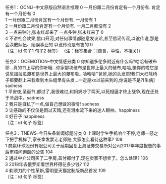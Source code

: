 任务1：OCNLI–中文原版自然语言推理
0 一月份跟二月份肯定有一个月份有. 肯定有一个月份有 0  
1 一月份跟二月份肯定有一个月份有. 一月份有 1  
2 一月份跟二月份肯定有一个月份有. 一月二月都没有 2  
3 一点来钟时,张永红却来了 一点多钟,张永红来了 0  
4 不讲社会效果,信口开河,对任何事情都随意发议论,甚至信谣传谣,以讹传讹,那是会涣散队伍、贻误事业的 以讹传讹是有害的 0  
（注：id 句子1 句子2 标签）
（注：标签集合：[蕴含，中性，不相关]）

任务2：OCEMOTION–中文情感分类
0 你知道多伦多附近有什么吗?哈哈有破布耶...真的书上写的你听哦...你家那块破布是世界上最大的破布,哈哈,骗你的啦它是说尼加拉瓜瀑布是世界上最大的瀑布啦...哈哈哈''爸爸,她的头发耶!我们大扫除椅子都要翻上来我看到木头缝里有头发...一定是xx以前夹到的,你说是不是?[生病] sadness  
1 平安夜,圣诞节,都过了,我很难过,和妈妈吵了两天,以死相逼才终止战争,现在还处于冷战中。sadness  
2 我只是自私了一点,做自己想做的事情! sadness  
3 让感动的不仅仅是雨过天晴,还有泪水流下来的迷人眼神。happiness  
4 好日子 happiness  
（注：id 句子 标签）

任务3：TNEWS–今日头条新闻标题分类
0 上课时学生手机响个不停,老师一怒之下把手机摔了,家长拿发票让老师赔,大家怎么看待这种事? 108  
1 商赢环球股份有限公司关于延期回复上海证券交易所对公司2017年年度报告的事后审核问询函的公告 104  
2 通过中介公司买了二手房,首付都付了,现在卖家不想卖了。怎么处理? 106  
3 2018年去俄罗斯看世界杯得花多少钱? 112  
4 剃须刀的个性革新,雷明登天猫定制版新品首发 109  
（注：id 句子 标签）


